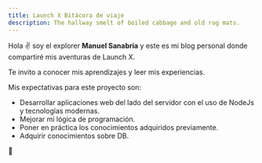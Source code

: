 ```yaml
---
title: Launch X Bitácora de viaje
description: The hallway smelt of boiled cabbage and old rag mats.
---
```


Hola ✌️  soy el explorer **Manuel Sanabria** y este es mi blog personal donde compartiré mis aventuras de Launch X.

Te invito a conocer mis aprendizajes y leer mis experiencias.

Mis expectativas para este proyecto son:

+ Desarrollar aplicaciones web del lado del servidor con el uso de NodeJs y tecnologías modernas.
+ Mejorar mi lógica de programación.
+ Poner en práctica los conocimientos adquiridos previamente.
+ Adquirir conocimientos sobre DB.


🚀
